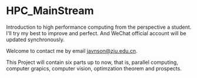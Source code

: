 # HPC_MainStream
Introduction to high performance computing from the perspective a student. I'll try my best to  improve and perfect. And WeChat official account will be updated synchronously.

Welcome to contact me by email javnson@zju.edu.cn.

This Project will contain six parts up to now, that is, parallel computing, computer grapics, computer vision, optimzation theorem and prospects.

